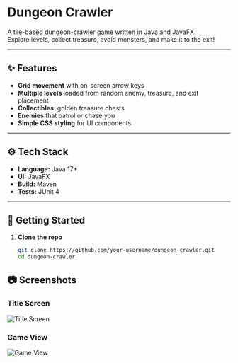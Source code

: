 # Dungeon Crawler

A tile-based dungeon-crawler game written in Java and JavaFX.  
Explore levels, collect treasure, avoid monsters, and make it to the exit!

---

## ✨ Features

- **Grid movement** with on-screen arrow keys
- **Multiple levels** loaded from random enemy, treasure, and exit placement
- **Collectibles**: golden treasure chests
- **Enemies** that patrol or chase you
- **Simple CSS styling** for UI components

---

## ⚙️ Tech Stack

- **Language:** Java 17+
- **UI:** JavaFX
- **Build:** Maven
- **Tests:** JUnit 4

---

## 🚀 Getting Started

1. **Clone the repo**
   ```bash
   git clone https://github.com/your-username/dungeon-crawler.git
   cd dungeon-crawler

## 📷 Screenshots

### Title Screen
![Title Screen](./docs/titlescreen2.png)

### Game View
![Game View](./docs/gameview1.png)